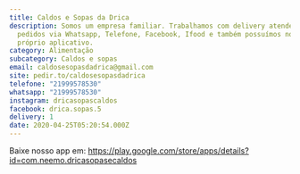 ```yaml
---
title: Caldos e Sopas da Drica
description: Somos um empresa familiar. Trabalhamos com delivery atendendo
  pedidos via Whatsapp, Telefone, Facebook, Ifood e também possuímos nosso
  próprio aplicativo.
category: Alimentação
subcategory: Caldos e sopas
email: caldosesopasdadrica@gmail.com
site: pedir.to/caldosesopasdadrica
telefone: "21999578530"
whatsapp: "21999578530"
instagram: dricasopascaldos
facebook: drica.sopas.5
delivery: 1
date: 2020-04-25T05:20:54.000Z
---
```

Baixe nosso app em: <https://play.google.com/store/apps/details?id=com.neemo.dricasopasecaldos>